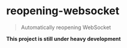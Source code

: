 # reopening-websocket

> Automatically reopening WebSocket

**This project is still under heavy development**

